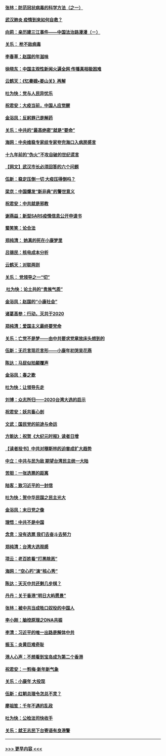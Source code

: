 #### [张林：防范冠状病毒的科学方法（之一）](../pages/nsc993/n11828618.md?t=01291155) 
#### [武汉肺炎 疫情到来如何自救？](../pages/nsc993/n11827632.md?t=01291155) 
#### [向莉：亲历建三江事件——中国法治路漫漫（ㄧ）](../pages/nsc993/n11827190.md?t=01291155) 
#### [关乐： 枪不敌病毒](../pages/nsc993/n11826746.md?t=01291155) 
#### [李春草：赵国的年滋味](../pages/nsc993/n11826321.md?t=01291155) 
#### [徐晓东：中国主观性新闻火遍全网 传播真相极困难](../pages/nsc993/n11826508.md?t=01291155) 
#### [云鹤天：《忆秦娥▪娄山关》再解](../pages/nsc993/n11824682.md?t=01291155) 
#### [吐为快：党与人民异忧乐](../pages/nsc993/n11824660.md?t=01291155) 
#### [祝君安：大疫当前，中国人应觉醒](../pages/nsc993/n11821946.md?t=01291155) 
#### [金浴凤：反躬罪己是解药](../pages/nsc993/n11820280.md?t=01291155) 
#### [关乐：中共的“最高绝密”就是“要命”](../pages/nsc993/n11816946.md?t=01291155) 
#### [海网：中央维稳专家组专家夸完海口入病房感言](../pages/nsc993/n11815138.md?t=01291155) 
#### [十九年前的“伪火”不攻自破的世纪谎言](../pages/nsc993/n11813238.md?t=01291155) 
#### [【网文】武汉市长必须回答的六个问题](../pages/nsc993/n11813848.md?t=01291155) 
#### [伍新：稳定压倒一切 大疫压得倒吗？](../pages/nsc993/n11812634.md?t=01291155) 
#### [梁京：中国爆发“新非典”的警世意义](../pages/nsc993/n11812554.md?t=01291155) 
#### [祝君安：中共就是邪教](../pages/nsc993/n11812431.md?t=01291155) 
#### [谢燕益：新型SARS疫情信息公开申请书](../pages/nsc993/n11808840.md?t=01291155) 
#### [蜀笑笑：论合法](../pages/nsc993/n11808064.md?t=01291155) 
#### [郑纯清： 她真的死在小康梦里](../pages/nsc993/n11806623.md?t=01291155) 
#### [吕锡民：核电成本分析](../pages/nsc993/n11806284.md?t=01291155) 
#### [云鹤天：对联两则](../pages/nsc993/n11805957.md?t=01291155) 
#### [关乐： 党领导之一“切”](../pages/nsc993/n11804505.md?t=01291155) 
#### [ 吐为快：论土共的“贵族气质”](../pages/nsc993/n11804490.md?t=01291155) 
#### [金浴凤：赵国的“小康社会”](../pages/nsc993/n11804452.md?t=01291155) 
#### [诸葛高参：行动，灭共于2020](../pages/nsc993/n11804120.md?t=01291155) 
#### [郑纯清：爱国主义最终要党命](../pages/nsc993/n11802197.md?t=01291155) 
#### [关乐：亡党不是梦——由中共要求党章放床头想到的](../pages/nsc993/n11802156.md?t=01291155) 
#### [伍新：无花言现花言形——小康年初哭吴花燕](../pages/nsc993/n11800044.md?t=01291155) 
#### [陈达：马屁似拍颠覆声](../pages/nsc993/n11800010.md?t=01291155) 
#### [金浴凤：春之歌](../pages/nsc993/n11797687.md?t=01291155) 
#### [吐为快：让领导先走](../pages/nsc993/n11797512.md?t=01291155) 
#### [刘博：众志所归——2020台湾大选的启示](../pages/nsc993/n11796878.md?t=01291155) 
#### [祝君安：妖共畜心剖](../pages/nsc993/n11794273.md?t=01291155) 
#### [文武：国民党的前途与命运](../pages/nsc993/n11794198.md?t=01291155) 
#### [方能达：祝贺《大纪元时报》读者日增](../pages/nsc993/n11793807.md?t=01291155) 
#### [【读者投书】中共对穆斯林的迫害成扩大趋势](../pages/nsc993/n11791371.md?t=01291155) 
#### [中立：中共与民为敌 期望台湾民主统一大陆](../pages/nsc993/n11790392.md?t=01291155) 
#### [苦胆：一张选票的距离](../pages/nsc993/n11788914.md?t=01291155) 
#### [陆客：致习近平的一封信](../pages/nsc993/n11788867.md?t=01291155) 
#### [吐为快：贺中华民国之民主光大](../pages/nsc993/n11788618.md?t=01291155) 
#### [金浴凤：末日党之像](../pages/nsc993/n11787475.md?t=01291155) 
#### [理悟：中共不是中国](../pages/nsc993/n11787463.md?t=01291155) 
#### [念贲：没有选票  我们去奋斗去努力](../pages/nsc993/n11787398.md?t=01291155) 
#### [郑纯清：台湾大选观感](../pages/nsc993/n11786210.md?t=01291155) 
#### [项云：老百姓看“打黑除恶”](../pages/nsc993/n11785398.md?t=01291155) 
#### [海网：“空心朽”演“核心秀”](../pages/nsc993/n11783874.md?t=01291155) 
#### [陈达：天灭中共还剩几步棋？](../pages/nsc993/n11783719.md?t=01291155) 
#### [丹丹：关于香港“明日大屿愿景”](../pages/nsc993/n11783273.md?t=01291155) 
#### [张林：被中共当成牲口奴役的中国人](../pages/nsc993/n11782397.md?t=01291155) 
#### [李小刚：脑控原理之DNA共振](../pages/nsc993/n11780962.md?t=01291155) 
#### [李清：习近平的唯一出路是解体中共](../pages/nsc993/n11780866.md?t=01291155) 
#### [振玉：炎黄巨难奇耻](../pages/nsc993/n11779632.md?t=01291155) 
#### [港人心声：不想看到宝岛成为第二个香港](../pages/nsc993/n11778817.md?t=01291155) 
#### [祝君安：一剪梅‧新年新气象](../pages/nsc993/n11776340.md?t=01291155) 
#### [关乐：小康年 大役现](../pages/nsc993/n11774213.md?t=01291155) 
#### [伍新：红朝总理令怎总不灵？](../pages/nsc993/n11770813.md?t=01291155) 
#### [廖祖笙：千年不遇的乱政](../pages/nsc993/n11770373.md?t=01291155) 
#### [吐为快：公检法司快收手](../pages/nsc993/n11770359.md?t=01291155) 
#### [关乐：就王志民下台寄语有良港警](../pages/nsc993/n11769903.md?t=01291155) 

----
#### [ >>> 更早内容 <<< ](../indexes/nsc993-earlier.md)
